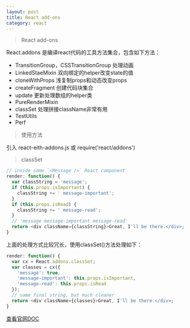 ```yaml
---
layout: post
title: React add-ons
category: react
---
```


>React add-ons

React.addons 是编译react代码的工具方法集合，包含如下方法：<br>

* TransitionGroup，CSSTransitionGroup  处理动画
* LinkedStaeMixin  双向绑定的helper改变state的值
* cloneWithProps  浅复制props和动态改变props
* createFragment  创建代码块集合
* update  更新处理数组的helper类
* PureRenderMixin  
* classSet  处理拼接className非常有用
* TestUtils
* Perf  

>使用方法

引入 react-eith-addons.js 或 require('react/addons')

>classSet

```js
// inside some `<Message />` React component
render: function() {
  var classString = 'message';
  if (this.props.isImportant) {
    classString += ' message-important';
  }
  if (this.props.isRead) {
    classString += ' message-read';
  }
  // 'message message-important message-read'
  return <div className={classString}>Great, I'll be there.</div>;
}
```

上面的处理方式比较冗长，使用classSet()方法处理如下：

```js
render: function() {
  var cx = React.addons.classSet;
  var classes = cx({
    'message': true,
    'message-important': this.props.isImportant,
    'message-read': this.props.isRead
  });
  // same final string, but much cleaner
  return <div className={classes}>Great, I'll be there.</div>;
}
```

[查看官网DOC](http://facebook.github.io/react/docs/addons.html)
